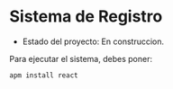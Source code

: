 <h1>Sistema de Registro</h1>

- Estado del proyecto: En construccion.

Para ejecutar el sistema, debes poner:

```apm install react```
